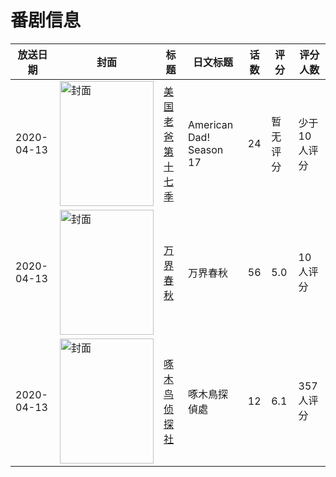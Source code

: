 # 番剧信息

|放送日期|封面|标题|日文标题|话数|评分|评分人数|
|---|---|---|---|---|---|---|
|2020-04-13|<img src="https://lain.bgm.tv/pic/cover/c/84/1e/463374_Dh70K.jpg" alt="封面" style="width:150px;height:200px;object-fit:cover;">|[美国老爸 第十七季](https://bangumi.tv/subject/463374)|American Dad! Season 17|24|暂无评分|少于10人评分|
|2020-04-13|<img src="https://lain.bgm.tv/pic/cover/c/af/f4/304068_298tV.jpg" alt="封面" style="width:150px;height:200px;object-fit:cover;">|[万界春秋](https://bangumi.tv/subject/304068)|万界春秋|56|5.0|10人评分|
|2020-04-13|<img src="https://lain.bgm.tv/pic/cover/c/30/c9/278801_qaxlx.jpg" alt="封面" style="width:150px;height:200px;object-fit:cover;">|[啄木鸟侦探社](https://bangumi.tv/subject/278801)|啄木鳥探偵處|12|6.1|357人评分|
